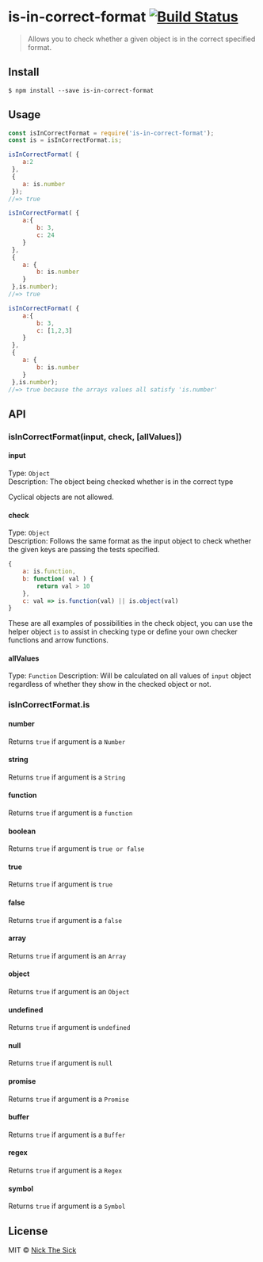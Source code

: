 # is-in-correct-format [![Build Status](https://travis-ci.org/nperez0111/is-in-correct-format.svg?branch=master)](https://travis-ci.org/nperez0111/is-in-correct-format)

> Allows you to check whether a given object is in the correct specified format.


## Install

```
$ npm install --save is-in-correct-format
```


## Usage

```js
const isInCorrectFormat = require('is-in-correct-format');
const is = isInCorrectFormat.is;

isInCorrectFormat( {
	a:2
 },
 {
 	a: is.number
 });
//=> true

isInCorrectFormat( {
	a:{
    	b: 3,
        c: 24
    }
 },
 {
 	a: {
    	b: is.number
    }
 },is.number);
//=> true

isInCorrectFormat( {
	a:{
    	b: 3,
        c: [1,2,3]
    }
 },
 {
 	a: {
    	b: is.number
    }
 },is.number);
//=> true because the arrays values all satisfy 'is.number'
```


## API

### isInCorrectFormat(input, check, [allValues])

#### input

Type: `Object`<br>
Description: The object being checked whether is in the correct type

Cyclical objects are not allowed.

#### check

Type: `Object`<br>
Description: Follows the same format as the input object to check whether the given keys are passing the tests specified.

```js
{
	a: is.function,
	b: function( val ) { 
		return val > 10
    },
    c: val => is.function(val) || is.object(val)
}
```

These are all examples of possibilities in the check object, you can use the helper object `is` to assist in checking type or define your own checker functions and arrow functions.

#### allValues
Type: `Function`
Description: Will be calculated on all values of `input` object regardless of whether they show in the checked object or not.

### isInCorrectFormat.is

#### number
Returns `true` if argument is a `Number`
#### string
Returns `true` if argument is a `String`
#### function
Returns `true` if argument is a `function`
#### boolean
Returns `true` if argument is `true or false`
#### true
Returns `true` if argument is `true`
#### false
Returns `true` if argument is a `false`
#### array
Returns `true` if argument is an `Array`
#### object
Returns `true` if argument is an `Object`
#### undefined
Returns `true` if argument is `undefined`
#### null
Returns `true` if argument is `null`
#### promise
Returns `true` if argument is a `Promise`
#### buffer
Returns `true` if argument is a `Buffer`
#### regex
Returns `true` if argument is a `Regex`
#### symbol
Returns `true` if argument is a `Symbol`


## License

MIT © [Nick The Sick](http://nickthesick.com)
